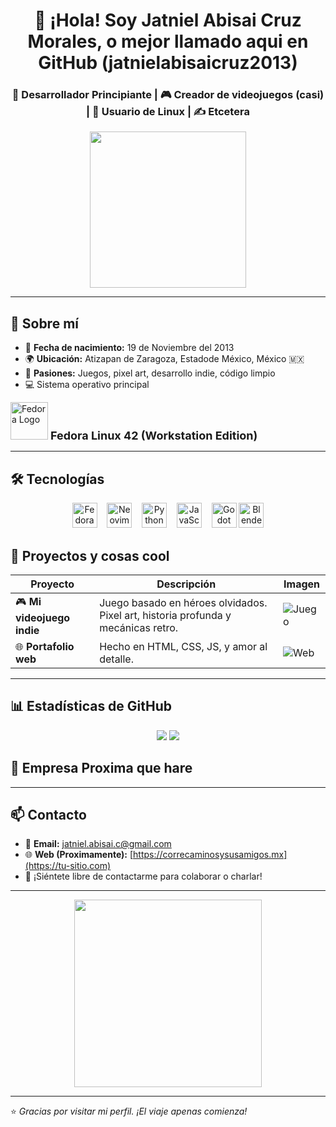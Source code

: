 
<h1 align="center">👋 ¡Hola! Soy Jatniel Abisai Cruz Morales, o mejor llamado aqui en GitHub (jatnielabisaicruz2013)</h1>
<h3 align="center">🧠 Desarrollador Principiante | 🎮 Creador de videojuegos (casi) | 🐧 Usuario de Linux | ✍️ Etcetera</h3>

<p align="center">
  <img src="" width="250" />
</p>


---

## 👤 Sobre mí

- 🎂 **Fecha de nacimiento:** 19 de Noviembre del 2013  
- 🌍 **Ubicación:** Atizapan de Zaragoza, Estadode México, México 🇲🇽  
- 🧩 **Pasiones:** Juegos, pixel art, desarrollo indie, código limpio  
- 💻 Sistema operativo principal

<p align="left">
  <img src="https://upload.wikimedia.org/wikipedia/commons/3/3f/Fedora_logo.svg" alt="Fedora Logo" width="60"/>
  <strong style="font-size: 18px;"> Fedora Linux 42 (Workstation Edition)</strong>
</p>


---

## 🛠️ Tecnologías

<div align="center">

<img src="https://upload.wikimedia.org/wikipedia/commons/3/3f/Fedora_logo.svg" alt="Fedora" width="40"/>
&nbsp;&nbsp;
<img src="https://cdn.jsdelivr.net/gh/devicons/devicon/icons/neovim/neovim-original.svg" width="40" alt="Neovim"/>
&nbsp;&nbsp;
<img src="https://cdn.jsdelivr.net/gh/devicons/devicon/icons/python/python-original.svg" width="40" alt="Python"/>
&nbsp;&nbsp;
<img src="https://cdn.jsdelivr.net/gh/devicons/devicon/icons/javascript/javascript-original.svg" width="40" alt="JavaScript"/>
&nbsp;&nbsp;
<img src="https://cdn.jsdelivr.net/gh/devicons/devicon/icons/godot/godot-original.svg" width="40" alt="Godot"/>
<img src="https://upload.wikimedia.org/wikipedia/commons/3/3c/Logo_Blender.svg" width="40" alt="Blender (apenas comenzando UnU)">

</div>

## 📸 Proyectos y cosas cool

| Proyecto | Descripción | Imagen |
|---------|-------------|--------|
| 🎮 **Mi videojuego indie** | Juego basado en héroes olvidados. Pixel art, historia profunda y mecánicas retro. | ![Juego](https://media.giphy.com/media/3o7abKhOpu0NwenH3O/giphy.gif) |
| 🌐 **Portafolio web** | Hecho en HTML, CSS, JS, y amor al detalle. | ![Web](https://media.giphy.com/media/qgQUggAC3Pfv687qPC/giphy.gif) |

---

## 📊 Estadísticas de GitHub

<p align="center">
  <img src="https://github-readme-stats.vercel.app/api?username=tu-usuario&show_icons=true&theme=tokyonight&hide=issues" />
  <img src="https://github-readme-streak-stats.herokuapp.com/?user=tu-usuario&theme=tokyonight" />
</p>

## 🏢 Empresa Proxima que hare 

---

## 📫 Contacto

- 💌 **Email:** [jatniel.abisai.c@gmail.com](gmail:jatniel.abisai.c@gmail.com)
- 🌐 **Web (Proximamente):** [https://correcaminosysusamigos.mx](https://tu-sitio.com)
- 💬 ¡Siéntete libre de contactarme para colaborar o charlar!

---

<p align="center">
  <img src="https://media.giphy.com/media/ZVik7pBtu9dNS/giphy.gif" width="300" />
</p>

---

⭐ *Gracias por visitar mi perfil. ¡El viaje apenas comienza!*

